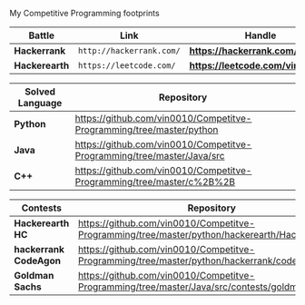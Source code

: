 My Competitive Programming footprints

Battle | Link | Handle
--- | --- | ---
**Hackerrank** | `http://hackerrank.com/` | **https://hackerrank.com/Code_X**
**Hackerearth** | `https://leetcode.com/` | **https://leetcode.com/vinoth/**


Solved Language | Repository
--- | ---
**Python** | https://github.com/vin0010/Competitve-Programming/tree/master/python
**Java** | https://github.com/vin0010/Competitve-Programming/tree/master/Java/src
**C++** | https://github.com/vin0010/Competitve-Programming/tree/master/c%2B%2B


Contests | Repository
--- | ---
**Hackerearth HC** | https://github.com/vin0010/Competitve-Programming/tree/master/python/hackerearth/HackerearthHC
**hackerrank CodeAgon** | https://github.com/vin0010/Competitve-Programming/tree/master/python/hackerrank/codeagon
**Goldman Sachs** | https://github.com/vin0010/Competitve-Programming/tree/master/Java/src/contests/goldmansachs
